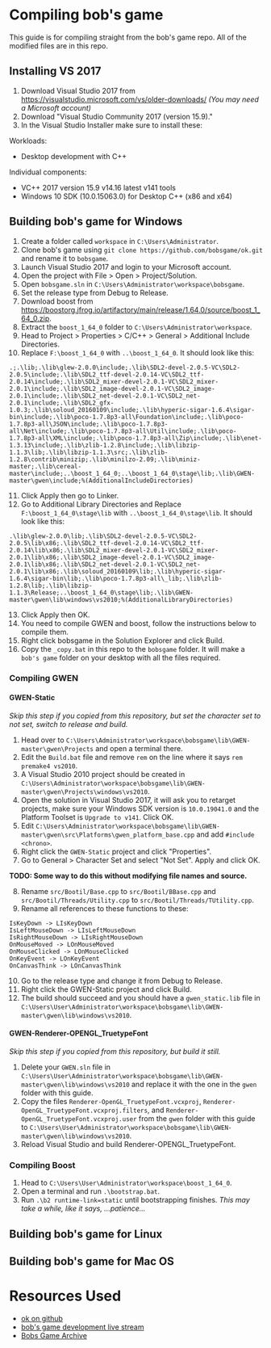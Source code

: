 # Compiling bob's game

This guide is for compiling straight from the bob's game repo. All of the modified files are in this repo.

## Installing VS 2017
1. Download Visual Studio 2017 from <https://visualstudio.microsoft.com/vs/older-downloads/> *(You may need a Microsoft account)*
2. Download "Visual Studio Community 2017 (version 15.9)."
3. In the Visual Studio Installer make sure to install these:

Workloads:
- Desktop development with C++

Individual components:
- VC++ 2017 version 15.9 v14.16 latest v141 tools
- Windows 10 SDK (10.0.15063.0) for Desktop C++ (x86 and x64)

## Building bob's game for Windows
1. Create a folder called `workspace` in `C:\Users\Administrator`.
2. Clone bob's game using `git clone https://github.com/bobsgame/ok.git` and rename it to `bobsgame`.
3. Launch Visual Studio 2017 and login to your Microsoft account.
4. Open the project with File > Open > Project/Solution.
5. Open `bobsgame.sln` in `C:\Users\Administrator\workspace\bobsgame`.
6. Set the release type from Debug to Release.
7. Download boost from <https://boostorg.jfrog.io/artifactory/main/release/1.64.0/source/boost_1_64_0.zip>.
8. Extract the `boost_1_64_0` folder to `C:\Users\Administrator\workspace`.
9. Head to Project > Properties > C/C++ > General > Additional Include Directories.
10. Replace `F:\boost_1_64_0` with `..\boost_1_64_0`.
It should look like this:
```
.;.\lib;.\lib\glew-2.0.0\include;.\lib\SDL2-devel-2.0.5-VC\SDL2-2.0.5\include;.\lib\SDL2_ttf-devel-2.0.14-VC\SDL2_ttf-2.0.14\include;.\lib\SDL2_mixer-devel-2.0.1-VC\SDL2_mixer-2.0.1\include;.\lib\SDL2_image-devel-2.0.1-VC\SDL2_image-2.0.1\include;.\lib\SDL2_net-devel-2.0.1-VC\SDL2_net-2.0.1\include;.\lib\SDL2_gfx-1.0.3;.\lib\soloud_20160109\include;.\lib\hyperic-sigar-1.6.4\sigar-bin\include;.\lib\poco-1.7.8p3-all\Foundation\include;.\lib\poco-1.7.8p3-all\JSON\include;.\lib\poco-1.7.8p3-all\Net\include;.\lib\poco-1.7.8p3-all\Util\include;.\lib\poco-1.7.8p3-all\XML\include;.\lib\poco-1.7.8p3-all\Zip\include;.\lib\enet-1.3.13\include;.\lib\zlib-1.2.8\include;.\lib\libzip-1.1.3\lib;.\lib\libzip-1.1.3\src;.\lib\zlib-1.2.8\contrib\minizip;.\lib\minilzo-2.09;.\lib\miniz-master;.\lib\cereal-master\include;..\boost_1_64_0;..\boost_1_64_0\stage\lib;.\lib\GWEN-master\gwen\include;%(AdditionalIncludeDirectories)
```
11. Click Apply then go to Linker.
12. Go to Additional Library Directories and Replace `F:\boost_1_64_0\stage\lib` with `..\boost_1_64_0\stage\lib`.
It should look like this:
```
.\lib\glew-2.0.0\lib;.\lib\SDL2-devel-2.0.5-VC\SDL2-2.0.5\lib\x86;.\lib\SDL2_ttf-devel-2.0.14-VC\SDL2_ttf-2.0.14\lib\x86;.\lib\SDL2_mixer-devel-2.0.1-VC\SDL2_mixer-2.0.1\lib\x86;.\lib\SDL2_image-devel-2.0.1-VC\SDL2_image-2.0.1\lib\x86;.\lib\SDL2_net-devel-2.0.1-VC\SDL2_net-2.0.1\lib\x86;.\lib\soloud_20160109\lib;.\lib\hyperic-sigar-1.6.4\sigar-bin\lib;.\lib\poco-1.7.8p3-all\_lib;.\lib\zlib-1.2.8\lib;.\lib\libzip-1.1.3\Release;..\boost_1_64_0\stage\lib;.\lib\GWEN-master\gwen\lib\windows\vs2010;%(AdditionalLibraryDirectories)
```
13. Click Apply then OK.
14. You need to compile GWEN and boost, follow the instructions below to compile them.
15. Right click bobsgame in the Solution Explorer and click Build.
16. Copy the `_copy.bat` in this repo to the `bobsgame` folder. It will make a `bob's game` folder on your desktop with all the files required.

### Compiling GWEN

#### GWEN-Static
*Skip this step if you copied from this repository, but set the character set to not set, switch to release and build.*
1. Head over to `C:\Users\Administrator\workspace\bobsgame\lib\GWEN-master\gwen\Projects` and open a terminal there.
2. Edit the `Build.bat` file and remove `rem` on the line where it says `rem premake4 vs2010`.
3. A Visual Studio 2010 project should be created in `C:\Users\Administrator\workspace\bobsgame\lib\GWEN-master\gwen\Projects\windows\vs2010`.
4. Open the solution in Visual Studio 2017, it will ask you to retarget projects, make sure your Windows SDK version is `10.0.19041.0` and the Platform Toolset is `Upgrade to v141`. Click OK.
5. Edit `C:\Users\Administrator\workspace\bobsgame\lib\GWEN-master\gwen\src\Platforms\gwen_platform_base.cpp` and add `#include <chrono>`.
6. Right click the `GWEN-Static` project and click "Properties".
7. Go to General > Character Set and select "Not Set". Apply and click OK.

**TODO: Some way to do this without modifying file names and source.**

8. Rename `src/Bootil/Base.cpp` to `src/Bootil/BBase.cpp` and `src/Bootil/Threads/Utility.cpp` to `src/Bootil/Threads/TUtility.cpp`.
9. Rename all references to these functions to these:
```
IsKeyDown -> LIsKeyDown
IsLeftMouseDown -> LIsLeftMouseDown
IsRightMouseDown -> LIsRightMouseDown
OnMouseMoved -> LOnMouseMoved
OnMouseClicked -> LOnMouseClicked
OnKeyEvent -> LOnKeyEvent
OnCanvasThink -> LOnCanvasThink
```
10. Go to the release type and change it from Debug to Release.
11. Right click the GWEN-Static project and click Build.
12. The build should succeed and you should have a `gwen_static.lib` file in `C:\Users\User\Administrator\workspace\bobsgame\lib\GWEN-master\gwen\lib\windows\vs2010`.

####  GWEN-Renderer-OPENGL_TruetypeFont
*Skip this step if you copied from this repository, but build it still.*
1. Delete your `GWEN.sln` file in `C:\Users\User\Administrator\workspace\bobsgame\lib\GWEN-master\gwen\lib\windows\vs2010` and replace it with the one in the `gwen` folder with this guide.
2. Copy the files `Renderer-OpenGL_TruetypeFont.vcxproj`, `Renderer-OpenGL_TruetypeFont.vcxproj.filters`, and `Renderer-OpenGL_TruetypeFont.vcxproj.user` from the `gwen` folder with this guide to `C:\Users\User\Administrator\workspace\bobsgame\lib\GWEN-master\gwen\lib\windows\vs2010`.
3. Reload Visual Studio and build Renderer-OPENGL_TruetypeFont.

### Compiling Boost
1. Head to `C:\Users\User\Administrator\workspace\boost_1_64_0`.
2. Open a terminal and run `.\bootstrap.bat`.
3. Run `.\b2 runtime-link=static` until bootstrapping finishes. *This may take a while, like it says, ...patience...*

## Building bob's game for Linux
## Building bob's game for Mac OS <!-- i dont have a macbook so probably never -->

# Resources Used
- [ok on github](https://github.com/bobsgame/ok)
- [bob's game development live stream](https://www.youtube.com/watch?v=NVcExvl5AyU)
- [Bobs Game Archive](https://gitlab.com/RahimAli/bobs-game-archive)

